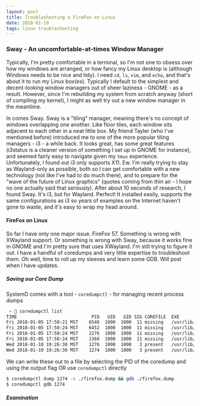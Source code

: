 ```yaml
---
layout: post
title: Troubleshooting a FireFox on Linux
date: 2018-01-10
tags: linux troubleshooting
---
```


### Sway - An uncomfortable-at-times Window Manager
Typically, I'm pretty comfortable in a terminal, so I'm not one to obsess over how my windows are arranged, or how fancy my Linux desktop is (although Windows needs to be nice and tidy). 
I need `cd`, `ls`, `vim`, and `echo`, and that's about it to run my Linux box(es). Typically I default to the simplest and decent-looking window managers out of sheer laziness - GNOME - as a result. However, since I'm rebuilding my system from scratch anyway (short of compiling my kernel), I might as well try out a new window manager in the meantime.

In comes Sway. Sway is a "tiling" manager, meaning there's no concept of windows overlapping one another. Like floor tiles, each window sits adjacent to each other in a neat little box. My friend Tayler (who I've mentioned before) introduced me to one of the more popular tiling managers - i3 - a while back. It looks great, has some great features (i3status is a cleaner version of something I set up in GNOME for instance), and seemed fairly easy to navigate given my `tmux` experience. 
Unfortunately, I found out i3 only supports X11. Ew. I'm really trying to stay as Wayland-only as possible, both so I can get comfortable with a new technology (not like I've had to do much there), and to prepare for the "wave of the future of Linux graphics" (quotes coming from thin air - I hope no one actually said that seriously). 
After about 10 seconds of research, I found Sway. It's i3, but for Wayland. Perfect! It installed easily, supports the same configurations as i3 so years of examples on the Internet haven't gone to waste, and it's easy to wrap my head around. 

#### FireFox on Linux
So far I have only one major issue. FireFox 57. Something is wrong with XWayland support. Or something is wrong with Sway, because it works fine in GNOME and I'm pretty sure that uses XWayland. I'm still trying to figure it out. I have a handful of coredumps and very little expertise to troubleshoot them. Oh well, time to roll up my sleeves and learn some GDB. Will post when I have updates.

##### Saving our Core Dump
SystemD comes with a tool - `coredumpctl` - for managing recent process dumps
```sh
 ~  coredumpctl list
TIME                            PID   UID   GID SIG COREFILE  EXE
Fri 2018-01-05 17:50:21 MST    6546  1000  1000  11 missing   /usr/lib/firefox/firefox
Fri 2018-01-05 17:50:24 MST    6452  1000  1000  11 missing   /usr/lib/firefox/firefox
Fri 2018-01-05 17:50:24 MST    2276  1000  1000  11 missing   /usr/lib/firefox/firefox
Fri 2018-01-05 17:50:24 MST    1368  1000  1000  11 missing   /usr/lib/firefox/firefox
Wed 2018-01-10 19:26:30 MST    1276  1000  1000   3 present   /usr/lib/firefox/firefox
Wed 2018-01-10 19:26:30 MST    1274  1000  1000   3 present   /usr/lib/firefox/firefox
```
We can write these out to a file by selecting the PID of the coredump and using the output flag OR use `coredumpctl` directly
```sh
$ coredumpctl dump 1274 -o ./firefox.dump && gdb ./firefox.dump
$ coredumpctl gdb 1274
```

##### Examination
